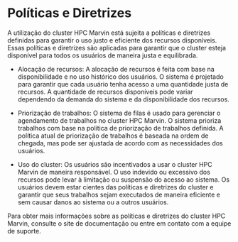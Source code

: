 # Políticas e Diretrizes

A utilização do cluster HPC Marvin está sujeita a políticas e diretrizes definidas para garantir o uso justo e eficiente dos recursos disponíveis. Essas políticas e diretrizes são aplicadas para garantir que o cluster esteja disponível para todos os usuários de maneira justa e equilibrada.

- Alocação de recursos: A alocação de recursos é feita com base na disponibilidade e no uso histórico dos usuários. O sistema é projetado para garantir que cada usuário tenha acesso a uma quantidade justa de recursos. A quantidade de recursos disponíveis pode variar dependendo da demanda do sistema e da disponibilidade dos recursos.

- Priorização de trabalhos: O sistema de filas é usado para gerenciar o agendamento de trabalhos no cluster HPC Marvin. O sistema prioriza trabalhos com base na política de priorização de trabalhos definida. A política atual de priorização de trabalhos é baseada na ordem de chegada, mas pode ser ajustada de acordo com as necessidades dos usuários.

- Uso do cluster: Os usuários são incentivados a usar o cluster HPC Marvin de maneira responsável. O uso indevido ou excessivo dos recursos pode levar à limitação ou suspensão do acesso ao sistema. Os usuários devem estar cientes das políticas e diretrizes do cluster e garantir que seus trabalhos sejam executados de maneira eficiente e sem causar danos ao sistema ou a outros usuários.

Para obter mais informações sobre as políticas e diretrizes do cluster HPC Marvin, consulte o site de documentação ou entre em contato com a equipe de suporte.
